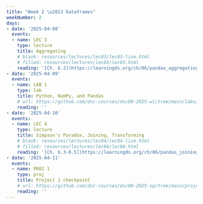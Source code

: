 ```yaml
---
title: "Week 2 \u2013 Dataframes"
weekNumber: 2
days:
- date: '2025-04-08'
  events:
  - name: LEC 3
    type: lecture
    title: Aggregating
    # blank: resources/lectures/lec03/lec03-live.html
    # filled: resources/lectures/lec03/lec03.html
    reading: '[Ch. 6.2](https://learningds.org/ch/06/pandas_aggregating.html)'
- date: '2025-04-09'
  events:
  - name: LAB 1
    type: lab
    title: Python, NumPy, and Pandas
    # url: https://github.com/dsc-courses/dsc80-2025-wi/tree/main/labs/lab01
    reading: ''
- date: '2025-04-10'
  events:
  - name: LEC 4
    type: lecture
    title: Simpson's Paradox, Joining, Transforming
    # blank: resources/lectures/lec04/lec04-live.html
    # filled: resources/lectures/lec04/lec04.html
    reading: '[Ch. 6.3-6.5](https://learningds.org/ch/06/pandas_joining.html)'
- date: '2025-04-11'
  events:
  - name: PROJ 1
    type: proj
    title: Project 1 checkpoint
    # url: https://github.com/dsc-courses/dsc80-2025-sp/tree/main/projects/project01
    reading: ''
---
```

